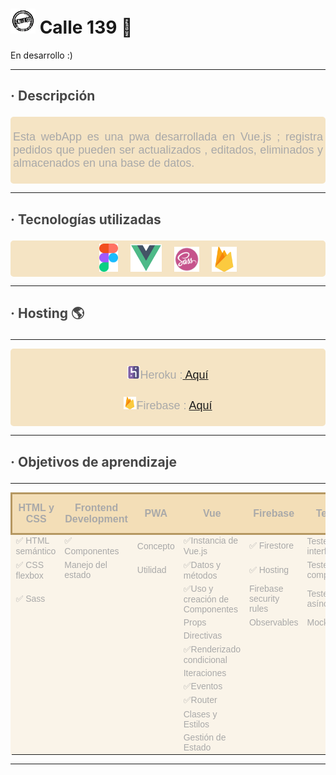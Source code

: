 # <img src="src/assets/images/logo.png" style="width:40px;">   Calle 139  📝 
En desarrollo :)
**************
## <p style="color: #0a0a0ac0;"> · Descripción</p>
<div style ="background-color : #e6b7615d; 
padding: 4px; 
margin:auto;
text-align: justify;
font-family: Arial;
font-size:18px;
color: darkgrey;
border-radius: 5px;">
<p> Esta webApp es una pwa desarrollada en Vue.js ; registra pedidos que pueden ser actualizados , editados, eliminados y almacenados en una base de datos. </p>
</div>

**************
## <p style="color: #0a0a0ac0;"> · Tecnologías utilizadas</p>
<div style ="background-color : #e6b7615d; 
padding: 4px; 
margin:auto;
border-radius: 5px;
text-align:center;">
<img src="src/assets/images/figma-1.svg" style="
width:30px;
margin:1px 10px ;
"><img src="src/assets/images/vue.png" style="
width:50px;
margin:1px 10px ;
"><img src="src/assets/images/sass.png" style="
width:40px;
margin:1px 10px ;
"><img src="src/assets/images/firebase.png" style="
width:40px;
margin:1px 10px ;
">
</div>

**************
## <p style="color: #0a0a0ac0;">· Hosting  🌎</p>
**************
<div 
style ="background-color : #e6b7615d; 
padding: 4px; 
margin:auto;
text-align: center;
font-family: Arial;
font-size:18px;
color: darkgrey;
border-radius: 5px;">
<p><img src="src/assets/images/heroku.png" style="width:20px;
padding-top:6px;">Heroku :<a href="calle139.herokuapp.com"> Aquí</a> </p>
<p> <img src="src/assets/images/firebase.png" style="width:20px;
padding-top:6px;">Firebase : <a href="calle139.web.app"> Aquí</a> </p>
</div>

**************

<!--## Project setup
```
npm install
```

### Compiles and hot-reloads for development
```
npm run serve
```

### Compiles and minifies for production
```
npm run build
```

### Lints and fixes files
```
npm run lint
```

### Customize configuration
See [Configuration Reference](https://cli.vuejs.org/config/). 


- [ ] Que es [Workbox](https://developers.google.com/web/tools/workbox)
- [ ] Qué es un `serviceWorker`

### 

- ✅ [](https://es.vuejs.org/v2/guide/instance.html)
- ✅ [](https://es.vuejs.org/v2/guide/instance.html#Datos-y-Metodos)
- ✅ [](https://vuejs.org/v2/guide/components.html)
- [ ] [](https://es.vuejs.org/v2/guide/components.html#Pasando-datos-a-componentes-secundarios-con-Props)
- [ ]  ([v-bind](https://es.vuejs.org/v2/api/#v-bind) | ✅ [v-model](https://es.vuejs.org/v2/guide/forms.html))
- ✅  ([v-if](https://es.vuejs.org/v2/guide/conditional.html#v-if) | [v-else](https://es.vuejs.org/v2/guide/conditional.html#v-else))
- ✅  ([v-for](https://es.vuejs.org/v2/guide/list.html#Mapeando-una-matriz-a-elementos-con-v-for))
- ✅  ([v-on](https://es.vuejs.org/v2/guide/events.html))
- [ ] [Propiedades Computadas y Observadores](https://es.vuejs.org/v2/guide/computed.html)
- ✅ [](https://router.vuejs.org/guide/#html)
- [ ] [](https://es.vuejs.org/v2/guide/class-and-style.html)
- [ ] [](https://es.vuejs.org/v2/guide/state-management.html#Gestion-de-estado-simple-desde-cero)


-->

## <p style="color: #0a0a0ac0;">· Objetivos de aprendizaje</p>
**************

<table style="background-color:#e9c7882c;">
  <tr style ="background-color : #e6b7615d; 
font-family: Arial;
font-size:16px;
color: darkgrey;
border-radius: 5px; 
border:3px solid #b59761;">
    <th>HTML y CSS</th>
    <th>Frontend Development</th>
    <th>PWA</th>
    <th>Vue</th>
    <th>Firebase</th>
    <th>Testing</th>
    <th>Colaboración en Github</th>
    <th>Organización en Github</th>
    <th>Buenas prácticas de desarrollo</th>
  </tr>
  <tr style="color: darkgrey;font-family: Arial;">
    <td>✅  HTML semántico</td>
    <td>✅ Componentes</td>
    <td>Concepto</td>
    <td>✅Instancia de Vue.js</td>
    <td>✅ Firestore</td>
    <td>Testeo de tus interfaces</td>
    <td>✅ Branches</td>
    <td>✅Projects</td>
    <td>✅ Modularización</td>
  </tr>
  <tr style="color: darkgrey;font-family: Arial;">
    <td>✅ CSS flexbox</td>
    <td>Manejo del estado</td>
    <td>Utilidad</td>
    <td>✅Datos y métodos</td>
    <td>✅ Hosting</td>
    <td>Testeo de componentes</td>
    <td>Pull Requests</td>
    <td>Issues</td>
    <td>✅Nomenclatura / Semántica</td>
  </tr>
  <tr style="color: darkgrey;font-family: Arial;">
    <td>✅ Sass</td>
    <td></td>
    <td></td>
    <td>✅Uso y creación de Componentes</td>
    <td>Firebase security rules</td>
    <td>Testeo asíncrono</td>
    <td>Tags</td>
    <td>Labels</td>
    <td>✅ Linting</td>
  </tr>
    <tr style="color: darkgrey;font-family: Arial;">
    <td></td>
    <td></td>
    <td></td>
    <td>Props</td>
    <td>Observables</td>
    <td>Mocks</td>
    <td></td>
    <td>Milestones</td>
    <td></td>
  </tr>
  <tr style="color: darkgrey;font-family: Arial;">
    <td></td>
    <td></td>
    <td></td>
    <td>Directivas</td>
    <td></td>
    <td></td>
    <td></td>
    <td></td>
    <td></td>
  </tr>
  <tr style="color: darkgrey;font-family: Arial;">
    <td></td>
    <td></td>
    <td></td>
    <td>✅Renderizado condicional</td>
    <td></td>
    <td></td>
    <td></td>
    <td></td>
    <td></td>
  </tr>
  <tr style="color: darkgrey;font-family: Arial;">
    <td></td>
    <td></td>
    <td></td>
    <td>Iteraciones</td>
    <td></td>
    <td></td>
    <td></td>
    <td></td>
    <td></td>
  </tr>
  <tr style="color: darkgrey;font-family: Arial;">
    <td></td>
    <td></td>
    <td></td>
    <td>✅Eventos</td>
    <td></td>
    <td></td>
    <td></td>
    <td></td>
    <td></td>
  </tr>
    <tr style="color: darkgrey;font-family: Arial;">
    <td></td>
    <td></td>
    <td></td>
    <td>✅Router</td>
    <td></td>
    <td></td>
    <td></td>
    <td></td>
    <td></td>
  </tr>
  <tr style="color: darkgrey;font-family: Arial;">
    <td></td>
    <td></td>
    <td></td>
    <td>Clases y Estilos</td>
    <td></td>
    <td></td>
    <td></td>
    <td></td>
    <td></td>
  </tr>
  <tr style="color: darkgrey;font-family: Arial;">
    <td></td>
    <td></td>
    <td></td>
    <td>Gestión de Estado</td>
    <td></td>
    <td></td>
    <td></td>
    <td></td>
    <td></td>
  </tr>
</table>

**************




